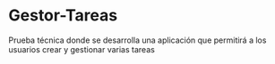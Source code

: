# Gestor-Tareas
Prueba técnica donde se desarrolla una aplicación que permitirá a los usuarios crear y gestionar varias tareas
